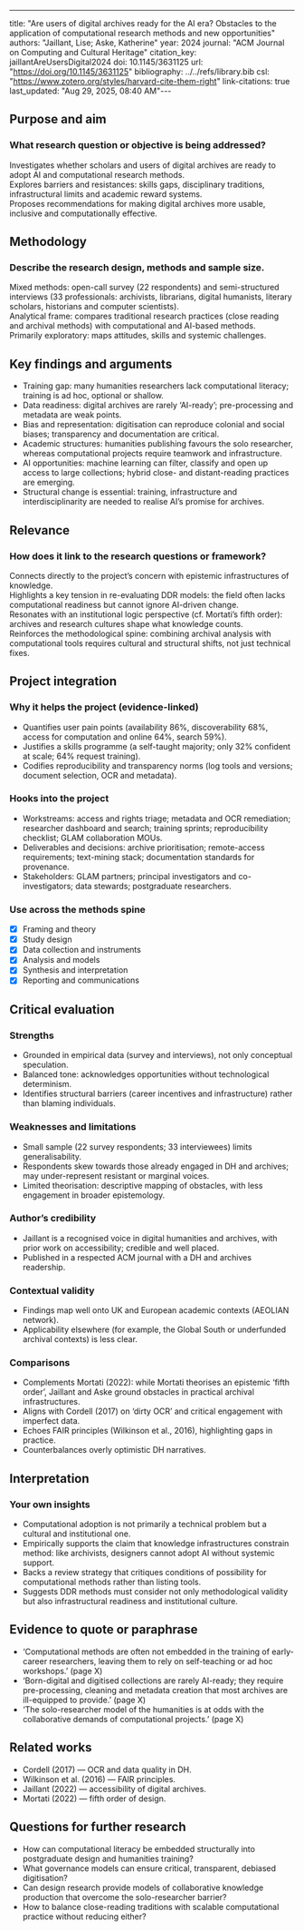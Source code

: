 ---
title: "Are users of digital archives ready for the AI era? Obstacles to the application of computational research methods and new opportunities"
authors: "Jaillant, Lise; Aske, Katherine"
year: 2024
journal: "ACM Journal on Computing and Cultural Heritage"
citation_key: jaillantAreUsersDigital2024
doi: 10.1145/3631125
url: "https://doi.org/10.1145/3631125"
bibliography: ../../refs/library.bib
csl: "https://www.zotero.org/styles/harvard-cite-them-right"
link-citations: true
last_updated: "Aug 29, 2025, 08:40 AM"---
## Purpose and aim
### What research question or objective is being addressed?
Investigates whether scholars and users of digital archives are ready to adopt AI and computational research methods.  
Explores barriers and resistances: skills gaps, disciplinary traditions, infrastructural limits and academic reward systems.  
Proposes recommendations for making digital archives more usable, inclusive and computationally effective.

## Methodology
### Describe the research design, methods and sample size.  
Mixed methods: open-call survey (22 respondents) and semi-structured interviews (33 professionals: archivists, librarians, digital humanists, literary scholars, historians and computer scientists).  
Analytical frame: compares traditional research practices (close reading and archival methods) with computational and AI-based methods.  
Primarily exploratory: maps attitudes, skills and systemic challenges.

## Key findings and arguments

- Training gap: many humanities researchers lack computational literacy; training is ad hoc, optional or shallow.  
- Data readiness: digital archives are rarely ‘AI-ready’; pre-processing and metadata are weak points.  
- Bias and representation: digitisation can reproduce colonial and social biases; transparency and documentation are critical.  
- Academic structures: humanities publishing favours the solo researcher, whereas computational projects require teamwork and infrastructure.  
- AI opportunities: machine learning can filter, classify and open up access to large collections; hybrid close- and distant-reading practices are emerging.  
- Structural change is essential: training, infrastructure and interdisciplinarity are needed to realise AI’s promise for archives.

## Relevance
### How does it link to the research questions or framework?
Connects directly to the project’s concern with epistemic infrastructures of knowledge.  
Highlights a key tension in re-evaluating DDR models: the field often lacks computational readiness but cannot ignore AI-driven change.  
Resonates with an institutional logic perspective (cf. Mortati’s fifth order): archives and research cultures shape what knowledge counts.  
Reinforces the methodological spine: combining archival analysis with computational tools requires cultural and structural shifts, not just technical fixes.

## Project integration
### Why it helps the project (evidence-linked)
- Quantifies user pain points (availability 86%, discoverability 68%, access for computation and online 64%, search 59%).  
- Justifies a skills programme (a self-taught majority; only 32% confident at scale; 64% request training).  
- Codifies reproducibility and transparency norms (log tools and versions; document selection, OCR and metadata).

### Hooks into the project
- Workstreams: access and rights triage; metadata and OCR remediation; researcher dashboard and search; training sprints; reproducibility checklist; GLAM collaboration MOUs.  
- Deliverables and decisions: archive prioritisation; remote-access requirements; text-mining stack; documentation standards for provenance.  
- Stakeholders: GLAM partners; principal investigators and co-investigators; data stewards; postgraduate researchers.  

### Use across the methods spine
- [x] Framing and theory  
- [x] Study design  
- [x] Data collection and instruments  
- [x] Analysis and models  
- [x] Synthesis and interpretation  
- [x] Reporting and communications  

## Critical evaluation
### Strengths
- Grounded in empirical data (survey and interviews), not only conceptual speculation.  
- Balanced tone: acknowledges opportunities without technological determinism.  
- Identifies structural barriers (career incentives and infrastructure) rather than blaming individuals.  

### Weaknesses and limitations
- Small sample (22 survey respondents; 33 interviewees) limits generalisability.  
- Respondents skew towards those already engaged in DH and archives; may under-represent resistant or marginal voices.  
- Limited theorisation: descriptive mapping of obstacles, with less engagement in broader epistemology.  

### Author’s credibility
- Jaillant is a recognised voice in digital humanities and archives, with prior work on accessibility; credible and well placed.  
- Published in a respected ACM journal with a DH and archives readership.  

### Contextual validity
- Findings map well onto UK and European academic contexts (AEOLIAN network).  
- Applicability elsewhere (for example, the Global South or underfunded archival contexts) is less clear.  

### Comparisons
- Complements Mortati (2022): while Mortati theorises an epistemic ‘fifth order’, Jaillant and Aske ground obstacles in practical archival infrastructures.  
- Aligns with Cordell (2017) on ‘dirty OCR’ and critical engagement with imperfect data.  
- Echoes FAIR principles (Wilkinson et al., 2016), highlighting gaps in practice.  
- Counterbalances overly optimistic DH narratives.  

## Interpretation
### Your own insights
- Computational adoption is not primarily a technical problem but a cultural and institutional one.  
- Empirically supports the claim that knowledge infrastructures constrain method: like archivists, designers cannot adopt AI without systemic support.  
- Backs a review strategy that critiques conditions of possibility for computational methods rather than listing tools.  
- Suggests DDR methods must consider not only methodological validity but also infrastructural readiness and institutional culture.  

## Evidence to quote or paraphrase
- ‘Computational methods are often not embedded in the training of early-career researchers, leaving them to rely on self-teaching or ad hoc workshops.’ (page X)  
- ‘Born-digital and digitised collections are rarely AI-ready; they require pre-processing, cleaning and metadata creation that most archives are ill-equipped to provide.’ (page X)  
- ‘The solo-researcher model of the humanities is at odds with the collaborative demands of computational projects.’ (page X)  

## Related works
- Cordell (2017) — OCR and data quality in DH.  
- Wilkinson et al. (2016) — FAIR principles.  
- Jaillant (2022) — accessibility of digital archives.  
- Mortati (2022) — fifth order of design.  

## Questions for further research
- How can computational literacy be embedded structurally into postgraduate design and humanities training?  
- What governance models can ensure critical, transparent, debiased digitisation?  
- Can design research provide models of collaborative knowledge production that overcome the solo-researcher barrier?  
- How to balance close-reading traditions with scalable computational practice without reducing either?